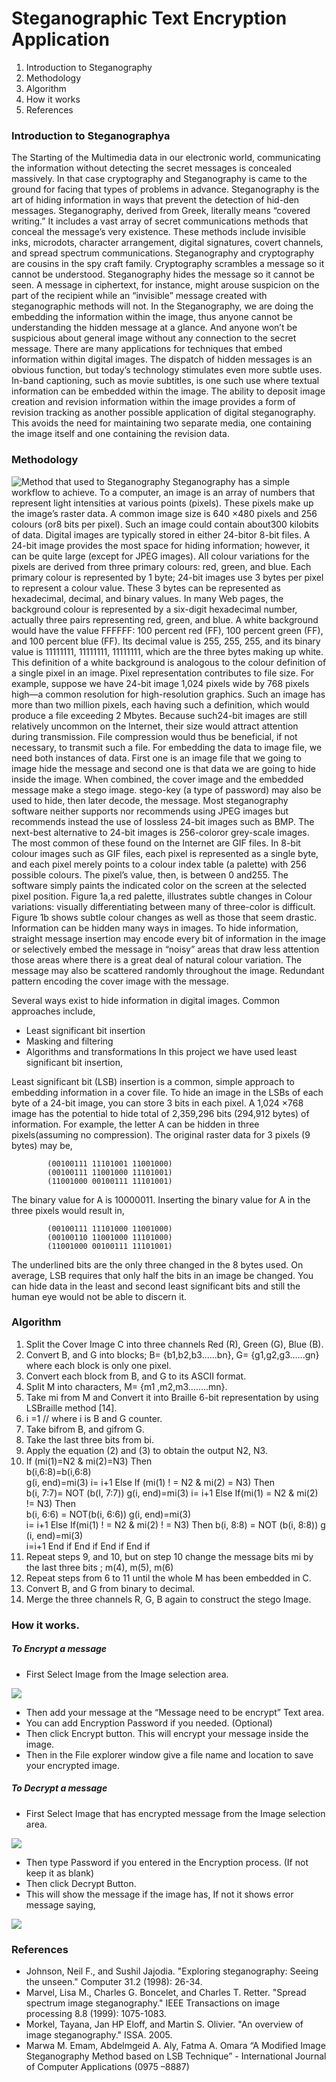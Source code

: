 # Steganographic Text Encryption Application

 1. Introduction to Steganography
 2. Methodology
 3. Algorithm
 4. How it works
 5.  References

### Introduction to Steganographya
The Starting of the Multimedia data in our electronic world, communicating the information without detecting the secret messages is concealed massively. In that case cryptography and Steganography is came to the ground for facing that types of problems in advance. Steganography is the art of hiding information in ways that prevent the detection of hid-den messages. Steganography, derived from Greek, literally means “covered writing.” It includes a vast array of secret communications methods that conceal the message’s very existence. These methods include invisible inks, microdots, character arrangement, digital signatures, covert channels, and spread spectrum communications. Steganography and cryptography are cousins in the spy craft family. Cryptography scrambles a message so it cannot be understood. Steganography hides the message so it cannot be seen. A message in ciphertext, for instance, might arouse suspicion on the part of the recipient while an “invisible” message created with steganographic methods will not.
In the Steganography, we are doing the embedding the information within the image, thus anyone cannot be understanding the hidden message at a glance. And anyone won’t be suspicious about general image without any connection to the secret message. There are many applications for techniques that embed information within digital images. The dispatch  of hidden messages is an obvious function, but today’s technology stimulates even more subtle uses. In-band captioning, such as movie subtitles, is one such use where textual information can be embedded  within the image. The ability to deposit  image creation and  revision information within the  image  provides a form of revision tracking as another possible application of digital steganography. This  avoids  the  need  for  maintaining two  separate  media,  one  containing  the  image  itself  and  one containing the revision data.

### Methodology
![Method that used to Steganography](https://i.ibb.co/pWN4949/f.png)
Steganography has a simple workflow to achieve. To a computer, an image is an array of numbers that represent light intensities at various points (pixels). These pixels make up the image’s raster data. A common image size is 640 ×480 pixels and 256 colours (or8 bits per pixel). Such an image could contain about300 kilobits of data. Digital images are typically stored in either 24-bitor 8-bit files. A 24-bit image provides the most space for hiding information;  however,  it can be quite large (except for JPEG images). All colour variations for the pixels are derived from three primary colours:  red,  green,  and  blue.  Each  primary colour is represented by 1 byte; 24-bit images use 3 bytes per pixel to represent a colour value. These 3 bytes can be represented as hexadecimal, decimal, and binary values. In many Web pages, the background colour is represented by a six-digit hexadecimal number, actually three pairs representing red, green, and blue. A white background would have the value FFFFFF: 100 percent red (FF), 100 percent green (FF), and 100 percent blue (FF). Its decimal value is 255, 255, 255, and its binary  value  is  11111111,  11111111,  11111111, which are the three bytes making up white. This definition of a white background is analogous to the colour definition of a single pixel in an image. Pixel representation contributes to file size. For example, suppose we have 24-bit image 1,024 pixels wide by 768 pixels high—a common resolution for high-resolution graphics. Such an image has more than two million pixels, each having such a definition, which would produce a file exceeding 2 Mbytes. Because such24-bit images are still relatively uncommon on the Internet,  their  size  would  attract  attention  during transmission. File compression would thus be beneficial, if not necessary, to transmit such a file.
For embedding the data to image file, we need both instances of data. First one is an image file that we going to image hide the message and second one is that data we are going to hide inside the image. When combined, the cover image  and  the  embedded  message  make  a  stego image. stego-key (a type of password) may also be used to hide, then later decode, the message. Most steganography software neither supports nor recommends using JPEG images but recommends instead the use of lossless 24-bit images such as BMP. The next-best alternative to 24-bit images is 256-coloror  grey-scale  images.  The  most  common  of  these found on the Internet are GIF files. In 8-bit colour images such as GIF files, each pixel is represented as a single byte, and each pixel merely points to a colour index table (a palette) with 256 possible colours. The pixel’s value, then, is between 0 and255. The software simply paints the indicated color on the screen at the selected pixel position. Figure 1a,a red palette, illustrates subtle changes in Colour variations: visually differentiating between many of three-color is difficult. Figure 1b shows subtle colour changes as well as those that seem drastic.
Information can be hidden many ways in images. To hide information, straight message insertion may encode every bit of information in the image or selectively embed the message in “noisy” areas that draw less attention those areas where there is a great deal of natural colour variation. The message may also be scattered randomly throughout the image. Redundant pattern encoding the cover image with the message.

Several ways exist to hide information in digital images. Common approaches include,

 - Least significant bit insertion
 - Masking and filtering
 - Algorithms and transformations
In this project we have used least significant bit insertion, 

Least significant bit (LSB) insertion is a common, simple  approach  to  embedding  information  in  a cover file. To hide an image in the LSBs of each byte of a 24-bit image, you can store 3 bits in each pixel. A 1,024 ×768 image has the potential to hide total of 2,359,296 bits (294,912 bytes) of information. For example, the letter A can be hidden in three pixels(assuming no compression). The original raster data for 3 pixels (9 bytes) may be,

			(00100111 11101001 11001000)
			(00100111 11001000 11101001)
			(11001000 00100111 11101001)
The binary value for A is 10000011. Inserting the binary value for A in the three pixels would result in,

			(00100111 11101000 11001000)
			(00100110 11001000 11101000)
			(11001000 00100111 11101001)
The underlined bits are the only three changed in the 8 bytes used. On average, LSB requires that only half the bits in an image be changed. You can hide data in the least and second least significant bits and still the human eye would not be able to discern it. 

### Algorithm
1.	Split  the  Cover  Image  C  into  three  channels  Red (R), Green (G), Blue (B).
2.	Convert   B,   and   G   into   blocks;   B=   {b1,b2,b3......bn},  G=  {g1,g2,g3......gn}  where  each  block is only one pixel.
3.	Convert  each  block  from  B,  and  G  to  its  ASCII format.
4.	Split M into characters, M= {m1 ,m2,m3........mn}.
5.	Take mi from  M and  Convert  it  into  Braille  6-bit representation by using LSBraille method [14].
6.	i =1                 // where i is B and G counter.                       
7.	Take bifrom B, and gifrom G.
8.	Take the last three bits from bi.
9.	Apply  the  equation  (2)  and  (3)  to  obtain  the  output N2, N3.
10.	If (mi(1)=N2 & mi(2)=N3) Then  
	b(i,6:8)=b(i,6:8)              
	g(i, end)=mi(3)
	i= i+1
Else If (mi(1) ! = N2 & mi(2) = N3) Then   
	b(i, 7:7)= NOT (b(I, 7:7))
	g(i, end)=mi(3)
	i= i+1
Else If(mi(1) = N2 & mi(2) != N3) Then   
	b(i, 6:6) = NOT(b(i, 6:6))
	g(i, end)=mi(3)      
	i= i+1
Else If(mi(1) ! = N2 & mi(2) ! = N3) Then 
	b(i, 8:8) = NOT (b(i, 8:8))	
g (i, end)=mi(3)   
	i=i+1
End if
End if 
End if
End if
11.	Repeat  steps  9,  and  10,    but  on  step  10  change  the message  bits mi by  the  last  three  bits  ;  m(4),  m(5), m(6)
12.	Repeat  steps  from  6  to  11  until  the  whole  M  has been embedded in C.
13.	Convert B, and G from binary to decimal.
14.	Merge the three channels R, G, B again to construct the stego Image.

### How it works.
##### To Encrypt a message

 - First Select Image from the Image selection area.
 
 ![](https://i.ibb.co/5Yx8SGW/1.png)
 
 - Then add your message at the “Message need to be encrypt” Text area.
 - You can add Encryption Password if you needed. (Optional)
 - Then click Encrypt button. This will encrypt your message inside the image.
 - Then in the File explorer window give a file name and location to save your encrypted image.

##### To Decrypt a message

 - First Select Image that has encrypted message from the Image selection area.

![](https://i.ibb.co/QjjBV0V/2.png)

 - Then type Password if you entered in the Encryption process. (If not keep it as blank)
 - Then click Decrypt Button.
 - This will show the message if the image has, If not it shows error message saying,

![](https://i.ibb.co/P6vGs8d/3.png)

### References

 - Johnson, Neil F., and Sushil Jajodia. "Exploring steganography: Seeing the unseen." Computer 31.2 (1998): 26-34.
 - Marvel, Lisa M., Charles G. Boncelet, and Charles T. Retter. "Spread spectrum image steganography." IEEE Transactions on image processing 8.8 (1999): 1075-1083.
 - Morkel, Tayana, Jan HP Eloff, and Martin S. Olivier. "An overview of image steganography." ISSA. 2005.
 - Marwa M. Emam, Abdelmgeid A. Aly, Fatma A. Omara “A Modified Image Steganography Method based on LSB Technique” - International Journal of Computer Applications (0975 –8887)

